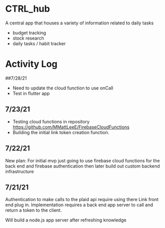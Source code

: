# CTRL_hub
A central app that houses a variety of information related to daily tasks

- budget tracking
- stock research
- daily tasks / habit tracker

# Activity Log
##7/28/21
- Need to update the cloud function to use onCall
- Test in flutter app

## 7/23/21
- Testing cloud functions in repository https://github.com/MMattLeeE/FirebaseCloudFunctions
- Building the initial link token creation function.

## 7/22/21
New plan: For initial mvp just going to use firebase cloud functions for the back end and firebase authentication
then later build out custom backend infrastructure 

## 7/21/21
Authentication to make calls to the plaid api require using there Link front end plug in. Implementation requires a back end app server to call and return a token to the client.

Will build a node.js app server after refreshing knowledge
